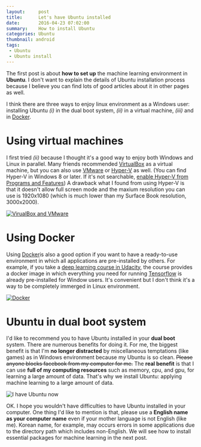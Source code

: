 ```yaml
---
layout:     post
title:      Let's have Ubuntu installed
date:       2016-04-23 07:02:00
summary:    How to install Ubuntu
categories: Ubuntu
thumbnail: android
tags:
 - Ubuntu
 - Ubuntu install
---
```


The first post is about **how to set up** the machine learning environment in **Ubuntu**. I don't want to explain the details of Ubuntu installation process because I believe you can find lots of good articles about it in other pages as well.

I think there are three ways to enjoy linux environment as a Windows user: installing Ubuntu *(i)* in the dual boot system, *(ii)* in a virtual machine, *(iii)* and in [Docker][Docker].

# Using virtual machines
I first tried *(ii)* because I thought it's a good way to enjoy both Windows and Linux in parallel. Many friends recommended [VirtualBox][VM1] as a virtual machine, but you can also use [VMware][VM2] or [Hyper-V][VM3] as well. (You can find Hyper-V in Windows 8 or later. If it's not searchable, [enable Hyper-V from Programs and Features][VM3_Find]) A drawback what I found from using Hyper-V is that it doesn't allow full screen mode and the maxium resolution you can use is 1920x1080 (which is much lower than my Surface Book resolution, 3000x2000).

[![VirualBox and VMware][Img_VM1]][Img_VM2]

# Using Docker

Using [Docker][Docker]is also a good option if you want to have a ready-to-use environment in which all applications are pre-installed by others. For example, if you take a [deep learning course in Udacity][DL], the course provides a docker image in which everything you need for running [Tensorflow][TF] is already pre-installed for Window users. It's convenient but I don't think it's a way to be completely immerged in Linux environment.

[![Docker][Img_Docker1]][Img_Docker2]

# Ubuntu in dual boot system

I'd like to recommend you to have Ubuntu installed in your **dual boot** system. There are numerous benefits for doing it. For me, the biggest benefit is that I'm **no longer distracted** by miscellaneous temptations (like games) as in Windows environment because my Ubuntu is so clean. ~~Please anyone blocks facebook from my computer for me.~~ The **real benefit** is that I can use **full of my computing resources** such as memory, cpu, and gpu, for learning a large amount of data. That's why we install Ubuntu: applying machine learning to a large amount of data.

![I have Ubuntu now][Img_Ubuntu]

OK. I hope you wouldn't have difficulties to have Ubuntu installed in your computer. One thing I'd like to mention is that, please use a **English name as your computer name** even if your mother language is not English (like me). Korean name, for example, may occurs errors in some applications due to the directory path which includes non-English. We will see how to install essential packages for machine learning in the next post.


  [Docker]: https://www.docker.com/
  [VM1]: https://www.virtualbox.org/
  [VM2]: http://www.vmware.com/
  [VM3]: https://www.microsoft.com/en-us/server-cloud/solutions/virtualization.aspx
  [VM3_Find]: https://msdn.microsoft.com/en-us/virtualization/hyperv_on_windows/quick_start/walkthrough_install
  [Img_VM1]: {{site.imgurl}}/VMs.jpg
  [Img_VM2]: https://www.maketecheasier.com/convert-virtual-machines-vmware-virtualbox/
  [DL]: https://www.udacity.com/course/deep-learning--ud730
  [TF]: https://www.tensorflow.org/
  [Img_Docker1]: {{site.imgurl}}/Docker.png
  [Img_Docker2]: https://meteorhacks.com/docker-container-war-and-meteor/
  [Img_Ubuntu]: {{site.imgurl}}/MyUbuntu.png
